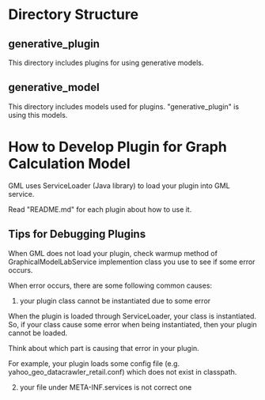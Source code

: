 # Directory Structure

## generative_plugin
This directory includes plugins for using generative models.

## generative_model
This directory includes models used for plugins.
"generative_plugin" is using this models.

# How to Develop Plugin for Graph Calculation Model
GML uses ServiceLoader (Java library) to load your plugin into GML service.

Read "README.md" for each plugin about how to use it.

## Tips for Debugging Plugins
When GML does not load your plugin, check warmup method of GraphicalModelLabService implemention class you use to see if some error occurs.

When error occurs, there are some following common causes:

1. your plugin class cannot be instantiated due to some error

When the plugin is loaded through ServiceLoader, your class is instantiated. So, if your class cause some error when being instantiated, then your plugin cannot be loaded.

Think about which part is causing that error in your plugin.

For example, your plugin loads some config file (e.g. yahoo_geo_datacrawler_retail.conf) which does not exist in classpath.

2. your file under META-INF.services is not correct one
